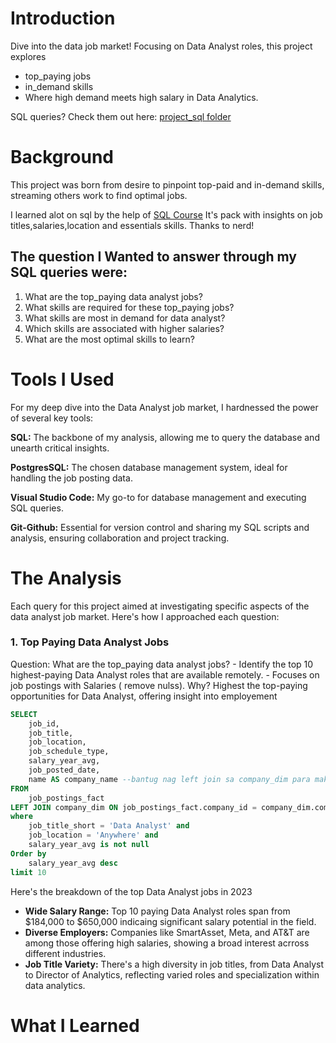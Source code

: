 # Introduction
Dive into the data job market! Focusing on Data Analyst roles, this project explores 
  - top_paying jobs
  - in_demand skills
  - Where high demand meets high salary in Data Analytics.
     
SQL queries? Check them out here: [project_sql folder](/project_sql/)

# Background
This project was born from desire to pinpoint top-paid and in-demand skills, streaming others work to find optimal jobs.

I learned alot on sql by the help of [SQL Course](https://lukearouse.com/sql) It's pack with insights on job titles,salaries,location and essentials skills. Thanks to nerd!
## The question I Wanted to answer through my SQL queries were:
  1. What are the top_paying data analyst jobs?
  2. What skills are required for these top_paying jobs?
  3. What skills are most in demand for data analyst?
  4. Which skills are associated with higher salaries?
  5. What are the most optimal skills to learn?

# Tools I Used
For my deep dive into the Data Analyst job market, I hardnessed the power of several key tools:

  **SQL:** The backbone of my analysis, allowing me to query the database and unearth critical insights.
  
  **PostgresSQL:** The chosen database management system, ideal for handling the job posting data.

  **Visual Studio Code:** My go-to for database management and executing SQL queries.

  **Git-Github:** Essential for version control and sharing my SQL scripts and analysis, ensuring collaboration and project tracking.


# The Analysis
Each query for this project aimed at investigating specific aspects of the data analyst job market.
Here's how I approached each question:

### 1. Top Paying Data Analyst Jobs

Question: What are the top_paying data analyst jobs?
    - Identify the top 10 highest-paying Data Analyst roles that are available remotely.
    - Focuses on job postings with Salaries ( remove nulss).
 Why? Highest the top-paying opportunities for Data Analyst, offering insight into employement
    
```sql
SELECT
    job_id,
    job_title,
    job_location,
    job_schedule_type,
    salary_year_avg,
    job_posted_date,
    name AS company_name --bantug nag left join sa company_dim para makita ni
FROM
    job_postings_fact
LEFT JOIN company_dim ON job_postings_fact.company_id = company_dim.company_id
where 
    job_title_short = 'Data Analyst' and
    job_location = 'Anywhere' and
    salary_year_avg is not null
Order by
    salary_year_avg desc
limit 10
```
Here's the breakdown of the top Data Analyst jobs in 2023
- **Wide Salary Range:** Top 10 paying Data Analyst roles span from $184,000 to $650,000 indicaing significant salary potential in the field.
- **Diverse Employers:** Companies like SmartAsset, Meta, and AT&T are among those offering high salaries, showing a broad interest acrross different industries.
- **Job Title Variety:** There's a high diversity in job titles, from Data Analyst to Director of Analytics, reflecting varied roles and specialization within data analytics.



  
# What I Learned
  
